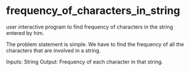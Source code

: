 # frequency_of_characters_in_string
user interactive program to find frequency of characters in the string entered by him. 


The problem statement is simple. We have to find the frequency of all the characters that are involved in a string.

Inputs:
      String
Output:
      Frequency of each character in that string.
